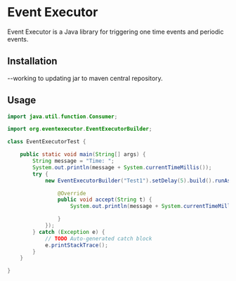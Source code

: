 # Event Executor

Event Executor is a Java library for triggering one time events and periodic events.

## Installation

--working to updating jar to maven central repository.



## Usage

```java
import java.util.function.Consumer;

import org.eventexecutor.EventExecutorBuilder;

class EventExecutorTest {

	public static void main(String[] args) {
		String message = "Time: ";
		System.out.println(message + System.currentTimeMillis());
		try {
			new EventExecutorBuilder("Test1").setDelay(5).build().runAsync(message, new Consumer<String>() {

				@Override
				public void accept(String t) {
					System.out.println(message + System.currentTimeMillis());

				}
			});
		} catch (Exception e) {
			// TODO Auto-generated catch block
			e.printStackTrace();
		}
	}

}
```


